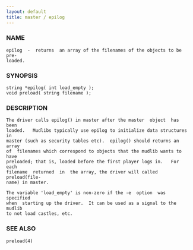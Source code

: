 ```yaml
---
layout: default
title: master / epilog
---
```


### NAME

    epilog  -  returns  an array of the filenames of the objects to be pre‐
    loaded.

### SYNOPSIS

    string *epilog( int load_empty );
    void preload( string filename );

### DESCRIPTION

    The driver calls epilog() in master after the master  object  has  been
    loaded.   Mudlibs typically use epilog to initialize data structures in
    master (such as security tables etc).  epilog() should returns an array
    of  filenames which correspond to objects that the mudlib wants to have
    preloaded; that is, loaded before the first player logs in.   For  each
    filename  returned  in  the array, the driver will called preload(file‐
    name) in master.

    The variable 'load_empty' is non-zero if the -e  option  was  specified
    when  starting up the driver.  It can be used as a signal to the mudlib
    to not load castles, etc.

### SEE ALSO

    preload(4)
